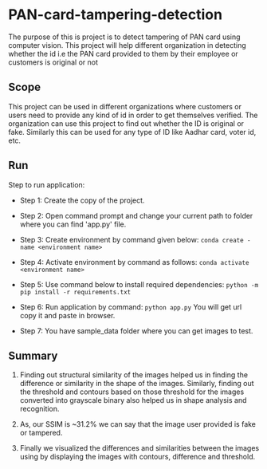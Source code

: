 # PAN-card-tampering-detection
The purpose of this is project is to detect tampering of PAN card using computer vision. This project will help different organization in detecting whether the id i.e the PAN card provided to them by their employee or customers is original or not

## Scope
This project can be used in different organizations where customers or users need to provide any kind of id in order to get themselves verified. The organization can use this project to find out whether the ID is original or fake. Similarly this can be used for any type of ID like Aadhar card, voter id, etc.

## Run
Step to run application:

* Step 1:	Create the copy of the project.

* Step 2: Open command prompt and change your current path to folder where you can find 'app.py' file.

* Step 3: Create environment by command given below: `conda create -name <environment name>`

* Step 4: Activate environment by command as follows: `conda activate <environment name>`

* Step 5: Use command below to install required dependencies:
`python -m pip install -r requirements.txt`

* Step 6: Run application by command: `python app.py`
You will get url copy it and paste in browser.

* Step 7: You have sample_data folder where you can get images to test.


## Summary

1. Finding out structural similarity of the images helped us in finding the difference or similarity in the shape of the images. Similarly, finding out the threshold and contours based on those threshold for the images converted into grayscale binary also helped us in shape analysis and recognition. 

2. As, our SSIM is ~31.2% we can say that the image user provided is fake or tampered.

3. Finally we visualized the differences and similarities between the images using by displaying the images with contours, difference and threshold.  



